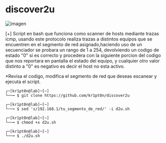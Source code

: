 # discover2u
![imagen](https://www.ccn.cni.es/images/slides/banner-actualidad.jpg)

[+] Script en bash que funciona como scanner de hosts mediante trazas icmp, usando este protocolo realiza trazas a distintos equipos que se encuentren en el segmento de red asignado,haciendo uso de un secuenciador se probara un rango de 1 a 254, devolviendo un codigo de estado "0" si es correcto y procedera con la siguiente porcion del codigo que nos reportara en pantalla el estado del equipo, y cualquier otro valor distinto a "0" es negativo es decir el host no esta activo.

*Revisa el codigo, modifica el segmento de red que deseas escanear y ejecuta el script.
    
    ┌─[kr1pt0n@lab]─[~]
    └──╼ $ git clone https://github.com/kr1pt0n/discover2u
    
    ┌─[kr1pt0n@lab]─[~]
    └──╼ $ sed 's/192.168.1/tu_segmento_de_red/' -i d2u.sh

    ┌─[kr1pt0n@lab]─[~]
    └──╼ $ chmod +x d2u.sh
    
    ┌─[kr1pt0n@lab]─[~]
    └──╼ $ ./d2u.sh
